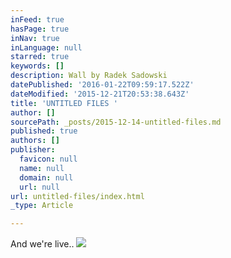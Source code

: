 ```yaml
---
inFeed: true
hasPage: true
inNav: true
inLanguage: null
starred: true
keywords: []
description: Wall by Radek Sadowski
datePublished: '2016-01-22T09:59:17.522Z'
dateModified: '2015-12-21T20:53:38.643Z'
title: 'UNTITLED FILES '
author: []
sourcePath: _posts/2015-12-14-untitled-files.md
published: true
authors: []
publisher:
  favicon: null
  name: null
  domain: null
  url: null
url: untitled-files/index.html
_type: Article

---
```

And we're live.. ![](https://the-grid-user-content.s3-us-west-2.amazonaws.com/27cd663d-e108-4fbc-8303-9994de400b8a.jpg)